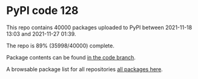 # PyPI code 128

This repo contains 40000 packages uploaded to PyPI between 
2021-11-18 13:03 and 2021-11-27 01:39.

The repo is 89% (35998/40000) complete.

Package contents can be found [in the code branch](https://github.com/pypi-data/pypi-mirror-128/tree/code/packages).

A browsable package list for all repositories [all packages here](https://pypi-data.github.io/website/repositories/pypi-mirror-128).


